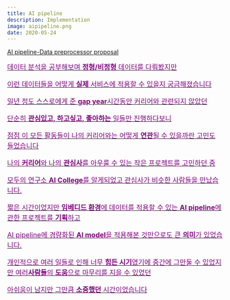 ```yaml
---
title: AI pipeline
description: Implementation
image: aipipeline.png
date: 2020-05-24
---
```


<a href="https://github.com/nnstreamer-preprocessor">AI pipeline-Data preprocessor proposal


<font size="3" color="purple">
데이터 분석을 공부해보며 <b>정형/비정형</b> 데이터를 다뤄봤지만
<p>이런 데이터들을 어떻게 <b>실제</b> 서비스에 적용할 수 있을지 궁금해졌습니다
<p>일년 정도 스스로에게 준 <b>gap year</b>시간동안 커리어와 관련되지 않았던
<p>단순히 <b>관심있고, 하고싶고, 좋아하는</b> 일들만 진행하다보니
<p>점점 이 모든 활동들이 나의 커리어와는 어떻게 <b>연관</b>될 수 있을까란 고민도 들었습니다
<p>나의 <b>커리어</b>와 나의 <b>관심사</b>를 아우룰 수 있는 작은 프로젝트를 고민하던 중
<p>모두의 연구소 <b>AI College</b>를 알게되었고 관심사가 비슷한 사람들을 만났습니다.
<p>짧은 시간이었지만 <b>임베디드 환경</b>에 데이터를 적용할 수 있는 <b>AI pipeline</b>에 관한 프로젝트를 <b>기획</b>하고
<p>AI pipeline에 경량화된 <b>AI model</b>을 적용해본 것만으로도 큰 <b>의미</b>가 있었습니다.
<p>개인적으로 여러 일들로 인해 너무 <b>힘든 시기</b>였기에 중간에 그만둘 수 있었지만 여러<b>사람들</b>의 <b>도움</b>으로 마무리를 지을 수 있었던
<p>아쉬움이 남지만 그만큼 <b>소중했던</b> 시간이었습니다    
